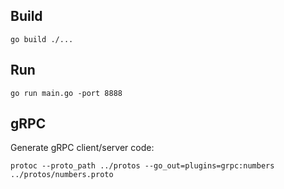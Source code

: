 ## Build

```
go build ./...
```

## Run

```
go run main.go -port 8888
```

## gRPC

Generate gRPC client/server code:

```
protoc --proto_path ../protos --go_out=plugins=grpc:numbers ../protos/numbers.proto
```
